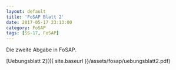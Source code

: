 ```yaml
---
layout: default
title: 'FoSAP Blatt 2'
date: 2017-05-17 23:13:00
category: FoSAP
tags: [SS-17, FoSAP]
---
```


Die zweite Abgabe in FoSAP.

[Uebungsblatt 2]({{ site.baseurl }}/assets/fosap/uebungsblatt2.pdf)
